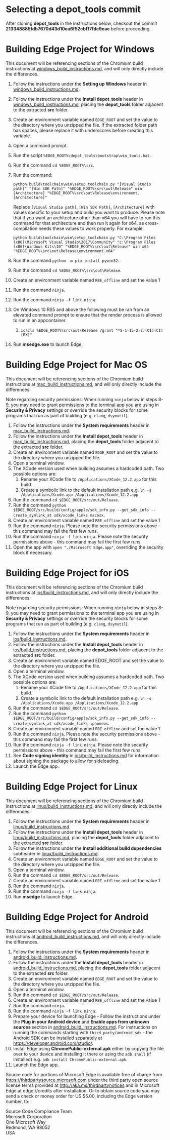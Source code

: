 ﻿# Selecting a depot_tools commit


After cloning **depot_tools** in the instructions below, checkout the commit
**213348885fdb7670d43d10ea6f52cbf17fdc9eae** before proceeding.


# Building Edge Project for Windows


This document will be referencing sections of the Chromium build instructions at
[windows_build_instructions.md](windows_build_instructions.md), and will only directly include the differences.

1.  Follow the instructions under the **Setting up Windows** header in
    [windows_build_instructions.md](windows_build_instructions.md).
2.  Follow the instructions under the **Install depot_tools** header in
    [windows_build_instructions.md](windows_build_instructions.md), placing the **depot_tools** folder adjacent to the
    extracted **src** folder.
3.  Create an environment variable named `EDGE_ROOT` and set the value to the directory where you unzipped the file.
    If the extracted folder path has spaces, please replace it with underscores before creating this variable.
4.  Open a command prompt.
5.  Run the script `%EDGE_ROOT%\depot_tools\bootstrap\win_tools.bat`.
6.  Run the command `cd %EDGE_ROOT%\src`.
7.  Run the command:

    ```
    python build\toolchain\win\setup_toolchain.py "[Visual Studio path]" "[Win SDK Path]" "%EDGE_ROOT%\src\out\Release" win [Architecture] "%EDGE_ROOT%\src\out\Release\environment.[Architecture]"
    ```

    Replace `[Visual Studio path]`, `[Win SDK Path]`, `[Architecture]` with values specific to your setup and build you
    want to produce. Please note that if you want an architecture other than x64 you will have to run this command for
    that architecture and then run it again for x64, as cross-compilation needs these values to work properly. For
    example:

    ```
    python build\toolchain\win\setup_toolchain.py "C:\Program Files (x86)\Microsoft Visual Studio\2017\Community" "c:\Program Files (x86)\Windows Kits\10" "%EDGE_ROOT%\src\out\Release" win x64 "%EDGE_ROOT%\src\out\Release\environment.x64"
    ```

8.  Run the command `python -m pip install pywin32`.
9.  Run the command `cd %EDGE_ROOT%\src\out\Release`.
10. Create an environment variable named `RBE_offline` and set the value 1
11. Run the command `ninja`.
12. Run the command `ninja -f link.ninja`.
13. On Windows 10 RS5 and above the following must be ran from an elevated command prompt to ensure that the render process is allowed to run in an appcontainer.
    1. `icacls %EDGE_ROOT%\src\out\Release /grant "*S-1-15-2-2:(OI)(CI)(RX)"`
14. Run **msedge.exe** to launch Edge.


# Building Edge Project for Mac OS


This document will be referencing sections of the Chromium build instructions at
[mac_build_instructions.md](mac_build_instructions.md), and will only directly include the differences.

Note regarding security permissions: When running `ninja` below in steps 8-9, you may need to grant permissions to
the terminal app you are using in **Security & Privacy** settings or override the security blocks for some programs
that run as part of building (e.g. `clang`, `dsymutil`).

1.  Follow the instructions under the **System requirements** header in
    [mac_build_instructions.md](mac_build_instructions.md).
2.  Follow the instructions under the **Install depot_tools** header in
    [mac_build_instructions.md](mac_build_instructions.md), placing the **depot_tools** folder adjacent to the
    extracted **src** folder.
3.  Create an environment variable named `EDGE_ROOT` and set the value to the directory where you unzipped the file.
4.  Open a terminal window.
5.  The XCode version used when building assumes a hardcoded path. Two possible options are:
    1. Rename your XCode file to `/Applications/XCode_12.2.app` for this build.
    2. Create a symbolic link to the default installation path e.g.
    `ln -s /Applications/Xcode.app /Applications/Xcode_12.2.app`
6.  Run the command `cd $EDGE_ROOT/src/out/Release`.
7.  Run the command `python $EDGE_ROOT/src/build/config/apple/sdk_info.py --get_sdk_info --create_symlink_at sdk/xcode_links macosx`.
8. Create an environment variable named `RBE_offline` and set the value 1
9.  Run the command `ninja`. Please note the security permissions above - this command may fail the first few runs.
10.  Run the command `ninja -f link.ninja`. Please note the security permissions above - this command may fail the first
    few runs.
11. Open the app with `open "./Microsoft Edge.app"`, overriding the security block if necessary.


# Building Edge Project for iOS


This document will be referencing sections of the Chromium build instructions at
[ios/build_instructions.md](ios/build_instructions.md), and will only directly include the differences.

Note regarding security permissions: When running `ninja` below in steps 8-9, you may need to grant permissions to
the terminal app you are using in **Security & Privacy** settings or override the security blocks for some programs
that run as part of building (e.g. `clang`, `dsymutil`).

1.  Follow the instructions under the **System requirements** header in
    [ios/build_instructions.md](ios/build_instructions.md).
2.  Follow the instructions under the **Install depot_tools** header in
    [ios/build_instructions.md](ios/build_instructions.md), placing the **depot_tools** folder adjacent to the extracted
    **src** folder.
3.  Create an environment variable named EDGE_ROOT and set the value to the directory where you unzipped the file.
4.  Open a terminal window.
5.  The XCode version used when building assumes a hardcoded path. Two possible options are:
    1. Rename your XCode file to `/Applications/XCode_12.2.app` for this build.
    2. Create a symbolic link to the default installation path e.g.
    `ln -s /Applications/Xcode.app /Applications/Xcode_12.2.app`
6.  Run the command `cd $EDGE_ROOT/src/out/Release`.
7.  Run the command `python $EDGE_ROOT/src/build/config/apple/sdk_info.py --get_sdk_info --create_symlink_at sdk/xcode_links iphoneos`.
8. Create an environment variable named `RBE_offline` and set the value 1
9.  Run the command `ninja`. Please note the security permissions above - this command may fail the first few runs.
10.  Run the command `ninja -f link.ninja`. Please note the security permissions above - this command may fail the first
    few runs.
11. See **Code signing identity** in [ios/build_instructions.md](ios/build_instructions.md) for information about
    signing the package to allow for sideloading.
12. Launch the Edge app.


# Building Edge Project for Linux


This document will be referencing sections of the Chromium build instructions at
[linux/build_instructions.md](linux/build_instructions.md), and will only directly include the differences.

1.  Follow the instructions under the **System requirements** header in
    [linux/build_instructions.md](linux/build_instructions.md).
2.  Follow the instructions under the **Install depot_tools** header in
    [linux/build_instructions.md](linux/build_instructions.md), placing the **depot_tools** folder adjacent to the
    extracted **src** folder.
3.  Follow the instructions under the **Install additional build dependencies** subheader in
    [linux/build_instructions.md](linux/build_instructions.md).
4.  Create an environment variable named `EDGE_ROOT` and set the value to the directory where you unzipped the file.
5.  Open a terminal window.
6.  Run the command `cd $EDGE_ROOT/src/out/Release`.
7. Create an environment variable named `RBE_offline` and set the value 1
8.  Run the command `ninja`.
9.  Run the command `ninja -f link.ninja`.
10.  Run **msedge** to launch Edge.


# Building Edge Project for Android


This document will be referencing sections of the Chromium build instructions at
[android_build_instructions.md](android_build_instructions.md), and will only directly include the differences.

1.  Follow the instructions under the **System requirements** header in
    [android_build_instructions.md](android_build_instructions.md).
2.  Follow the instructions under the **Install depot_tools** header in
    [android_build_instructions.md](android_build_instructions.md), placing the **depot_tools** folder adjacent to the
    extracted **src** folder.
3.  Create an environment variable named `EDGE_ROOT` and set the value to the directory where you unzipped the file.
4.  Open a terminal window.
5.  Run the command `cd $EDGE_ROOT/src/out/Release`.
6. Create an environment variable named `RBE_offline` and set the value 1
7.  Run the command `ninja`.
8.  Run the command `ninja -f link.ninja`.
9.  Prepare your device for launching Edge - Follow the instructions under the **Plug in your Android device** and
    **Enable apps from unknown sources** section in [android_build_instructions.md](android_build_instructions.md). For
    instructions on running the commands starting with `third_party/android_sdk` - the Android SDK can be installed
    separately at https://developer.android.com/studio/.
10.  Install Edge using **ChromePublic-external.apk** either by copying the file over to your device and installing it
    there or using the `adb shell` (if installed) e.g. `adb install ChromePublic-external.apk`.
11. Launch the Edge app.

Source code for portions of Microsoft Edge is available free of charge from https://thirdpartysource.microsoft.com
under the third party open source license terms provided at http://aka.ms/thirdpartynotices and in Microsoft Edge at
edge://credits after installation. Or to obtain source code you may send a check or money order for US $5.00, including
the Edge version number, to:

Source Code Compliance Team  
Microsoft Corporation  
One Microsoft Way  
Redmond, WA 98052  
USA
